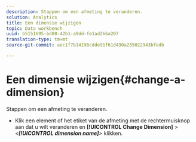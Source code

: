 ```yaml
---
description: Stappen om een afmeting te veranderen.
solution: Analytics
title: Een dimensie wijzigen
topic: Data workbench
uuid: b5151695-bd88-42b1-a9dd-fe1ad266a207
translation-type: tm+mt
source-git-commit: aec1f7b14198cdde91f61d490a235022943bfedb

---
```



# Een dimensie wijzigen{#change-a-dimension}

Stappen om een afmeting te veranderen.

* Klik een element of het etiket van de afmeting met de rechtermuisknop aan dat u wilt veranderen en **[!UICONTROL Change Dimension]** > *&lt;**[!UICONTROL dimension name]**>* klikken.

